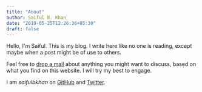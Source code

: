 ```yaml
---
title: "About"
author: Saiful B. Khan
date: "2019-05-25T12:26:36+05:30"
draft: false
---
```


Hello, I'm Saiful. This is my blog. I write here like no one is reading, except
maybe when a post might be of use to others.

Feel free to [drop a mail](mailto:saifulbkhan@gmail.com) about anything you
might want to discuss, based on what you find on this website. I will try my
best to engage.

I am _saifulbkhan_ on [GitHub](https://github.com/saifulbkhan) and
[Twitter](https://twitter.com/saifulbkhan).
